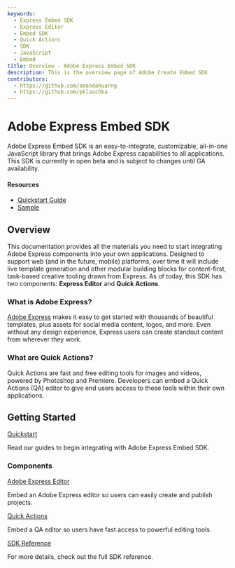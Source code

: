```yaml
---
keywords:
  - Express Embed SDK
  - Express Editor
  - Embed SDK
  - Quick Actions
  - SDK
  - JavaScript
  - Embed
title: Overview - Adobe Express Embed SDK
description: This is the overview page of Adobe Create Embed SDK
contributors:
  - https://github.com/amandahuarng
  - https://github.com/pklaschka
---
```


<Hero slots="heading, text" background="rgb(64, 34, 138)" /> 

# Adobe Express Embed SDK

Adobe Express Embed SDK is an easy-to-integrate, customizable, all-in-one JavaScript library that brings Adobe Express capabilities to all applications. This SDK is currently in open beta and is subject to changes until GA availability. 

<Resources slots="heading, links"/>

#### Resources
* [Quickstart Guide](guides/)
* [Sample](https://github.com/AdobeDocs/cc-everywhere/tree/main/sample)
  
<DiscoverBlock width="100%" slots="heading, text"/>

## Overview
This documentation provides all the materials you need to start integrating Adobe Express components into your own applications. Designed to support web (and in the future, mobile) platforms, over time it will include live template generation and other modular building blocks for content-first, task-based creative tooling drawn from Express. As of today, this SDK has two components: __Express Editor__ and __Quick Actions__.   

### What is Adobe Express? 
[Adobe Express](https://www.adobe.com/express/) makes it easy to get started with thousands of beautiful templates, plus assets for social media content, logos, and more. Even without any design experience, Express users can create standout content from wherever they work. 

### What are Quick Actions? 
Quick Actions are fast and free editing tools for images and videos, powered by Photoshop and Premiere. Developers can embed a Quick Actions (QA) editor to give end users access to these tools within their own applications.

<DiscoverBlock width="100%" slots="heading, link, text"/>

## Getting Started
[Quickstart](guides/)
    
Read our guides to begin integrating with Adobe Express Embed SDK. 

<DiscoverBlock slots="heading, link, text"/> 

### Components

[Adobe Express Editor](guides/ccx_editor/) 
     
Embed an Adobe Express editor so users can easily create and publish projects.

<DiscoverBlock slots="link, text"/>

[Quick Actions](guides/quick_actions/) 

Embed a QA editor so users have fast access to powerful editing tools.

<DiscoverBlock slots="link, text"/>

[SDK Reference](reference/)

For more details, check out the full SDK reference.



  